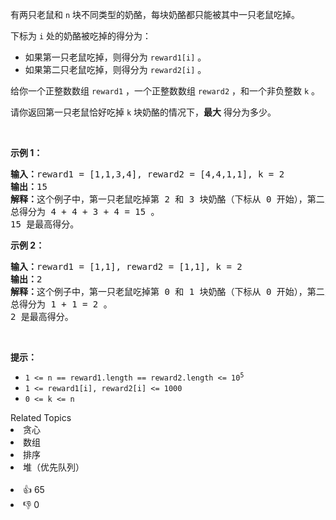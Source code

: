 <p>有两只老鼠和&nbsp;<code>n</code>&nbsp;块不同类型的奶酪，每块奶酪都只能被其中一只老鼠吃掉。</p>

<p>下标为 <code>i</code>&nbsp;处的奶酪被吃掉的得分为：</p>

<ul> 
 <li>如果第一只老鼠吃掉，则得分为&nbsp;<code>reward1[i]</code>&nbsp;。</li> 
 <li>如果第二只老鼠吃掉，则得分为&nbsp;<code>reward2[i]</code>&nbsp;。</li> 
</ul>

<p>给你一个正整数数组&nbsp;<code>reward1</code>&nbsp;，一个正整数数组&nbsp;<code>reward2</code>&nbsp;，和一个非负整数&nbsp;<code>k</code>&nbsp;。</p>

<p>请你返回第一只老鼠恰好吃掉 <code>k</code>&nbsp;块奶酪的情况下，<strong>最大</strong>&nbsp;得分为多少。</p>

<p>&nbsp;</p>

<p><strong>示例 1：</strong></p>

<pre>
<b>输入：</b>reward1 = [1,1,3,4], reward2 = [4,4,1,1], k = 2
<b>输出：</b>15
<b>解释：</b>这个例子中，第一只老鼠吃掉第 2&nbsp;和 3 块奶酪（下标从 0 开始），第二只老鼠吃掉第 0 和 1 块奶酪。
总得分为 4 + 4 + 3 + 4 = 15 。
15 是最高得分。
</pre>

<p><strong>示例 2：</strong></p>

<pre>
<b>输入：</b>reward1 = [1,1], reward2 = [1,1], k = 2
<b>输出：</b>2
<b>解释：</b>这个例子中，第一只老鼠吃掉第 0 和 1 块奶酪（下标从 0 开始），第二只老鼠不吃任何奶酪。
总得分为 1 + 1 = 2 。
2 是最高得分。
</pre>

<p>&nbsp;</p>

<p><strong>提示：</strong></p>

<ul> 
 <li><code>1 &lt;= n == reward1.length == reward2.length &lt;= 10<sup>5</sup></code></li> 
 <li><code>1 &lt;= reward1[i],&nbsp;reward2[i] &lt;= 1000</code></li> 
 <li><code>0 &lt;= k &lt;= n</code></li> 
</ul>

<div><div>Related Topics</div><div><li>贪心</li><li>数组</li><li>排序</li><li>堆（优先队列）</li></div></div><br><div><li>👍 65</li><li>👎 0</li></div>
